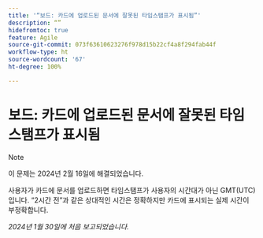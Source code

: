 ```yaml
---
title: '“보드: 카드에 업로드된 문서에 잘못된 타임스탬프가 표시됨”'
description: “”
hidefromtoc: true
feature: Agile
source-git-commit: 073f63610623276f978d15b22cf4a8f294fab44f
workflow-type: ht
source-wordcount: '67'
ht-degree: 100%

---
```



# 보드: 카드에 업로드된 문서에 잘못된 타임스탬프가 표시됨

>[!NOTE]
>
>이 문제는 2024년 2월 16일에 해결되었습니다.

사용자가 카드에 문서를 업로드하면 타임스탬프가 사용자의 시간대가 아닌 GMT(UTC)입니다. “2시간 전”과 같은 상대적인 시간은 정확하지만 카드에 표시되는 실제 시간이 부정확합니다.

_2024년 1월 30일에 처음 보고되었습니다._
